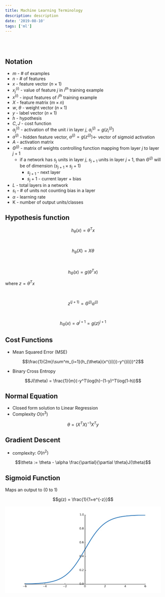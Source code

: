 ```yaml
---
title: Machine Learning Terminology
description: description
date: '2019-08-10'
tags: ['ml']
---
```


<br />
<br />

## Notation

- $m$ - # of examples
- $n$ - # of features
- $x$ - feature vector $(n \times 1)$
- $x^{(i)}_j$ - value of feature $j$ in $i^{th}$ training example
- $x^{(i)}$ - input features of $i^{th}$ training example
- $X$ - feature matrix $(m \times n)$
- $w$, $\theta$ - weight vector $(n \times 1)$
- $y$ - label vector $(n \times 1)$
- $h$ - hypothesis
- $C, J$ - cost function
- $a^{(i)}_j$ - activation of the unit $i$ in layer $j$, $a^{(j)}_i=g(z^{(j)}_i)$
- $a^{(j)}$ - hidden feature vector, $a^{(j)}=g(z^{(j)})$<- vector of sigmoid activation
- $A$ - activation matrix
- $\Theta^{(j)}$ - matrix of weights controlling function mapping from layer $j$ to layer $j+1$
  - if a network has $s_j$ units in layer $j$, $s_{j+1}$ units in layer $j+1$, than $\Theta^{(j)}$ will be of dimension $(s_{j+1} \times s_j + 1)$
    - $s_{j+1}$ - next layer
    - $s_j + 1$ - current layer + bias
- $L$ - total layers in a network
- $s_l$ - # of units not counting bias in a layer
- $\alpha$ - learning rate
- K - number of output units/classes

## Hypothesis function

$$h_{\theta}(x)=\theta^Tx$$

<br />

$$h_{\theta}(X)=X\theta$$

<br />

$$h_{\Theta}(x) = g(\theta^Tx)$$

where $z = \theta^Tx$

<br />

$$z^{(j+1)} = \Theta^{(j)}a^{(j)}$$

<br />

$$h_{\Theta}(x) = a^{j+1} = g(z)^{j+1}$$

## Cost Functions

- Mean Squared Error (MSE)

$$\frac{1}{2m}\sum^m_{i=1}(h_{\theta}(x^{(i)})-y^{(i)})^2$$

- Binary Cross Entropy

$$J(\theta) = \frac{1}{m}(-y^T\log{h}-(1-y)^T\log(1-h))$$

## Normal Equation

- Closed form solution to Linear Regression
- Complexity $O(n^3)$

$$\theta = (X^TX)^{-1}X^Ty$$

## Gradient Descent

- complexity: $O(n^2)$

$$\theta := \theta - \alpha \frac{\partial}{\partial \theta}J(\theta)$$

## Sigmoid Function

Maps an output to (0 to 1)

$$g(z) = \frac{1}{1+e^{-z}}$$

![sigmoid](sigmoid.jpg)

<br />
<br />
